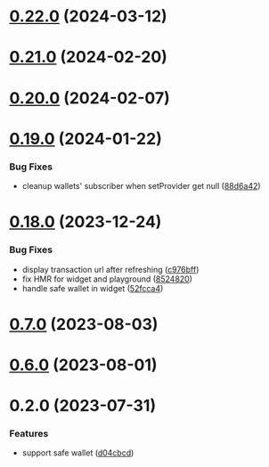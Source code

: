 # [0.22.0](https://github.com/rango-exchange/rango-client/compare/provider-safe@0.21.0...provider-safe@0.22.0) (2024-03-12)



# [0.21.0](https://github.com/rango-exchange/rango-client/compare/provider-safe@0.20.0...provider-safe@0.21.0) (2024-02-20)



# [0.20.0](https://github.com/rango-exchange/rango-client/compare/provider-safe@0.19.0...provider-safe@0.20.0) (2024-02-07)



# [0.19.0](https://github.com/rango-exchange/rango-client/compare/provider-safe@0.18.0...provider-safe@0.19.0) (2024-01-22)


### Bug Fixes

* cleanup wallets' subscriber when setProvider get null ([88d6a42](https://github.com/rango-exchange/rango-client/commit/88d6a423c49b34b3d9ff567e22df36c3b009bb76))



# [0.18.0](https://github.com/rango-exchange/rango-client/compare/provider-safe@0.16.0...provider-safe@0.18.0) (2023-12-24)


### Bug Fixes

* display transaction url after refreshing ([c976bff](https://github.com/rango-exchange/rango-client/commit/c976bffd3827ee20de5dd0f21be6d430432fff28))
* fix HMR for widget and playground ([8524820](https://github.com/rango-exchange/rango-client/commit/8524820f10cf0b8921f3db0c4f620ff98daa4103))
* handle safe wallet in widget ([52fcca4](https://github.com/rango-exchange/rango-client/commit/52fcca49315f7e2edb4655ae7b9cd0792c2800d7))



# [0.7.0](https://github.com/rango-exchange/rango-client/compare/provider-safe@0.6.0...provider-safe@0.7.0) (2023-08-03)



# [0.6.0](https://github.com/rango-exchange/rango-client/compare/provider-safe@0.5.0...provider-safe@0.6.0) (2023-08-01)



# 0.2.0 (2023-07-31)


### Features

* support safe wallet ([d04cbcd](https://github.com/rango-exchange/rango-client/commit/d04cbcd2a612755563512d9dff6f2312088d8b4d))



